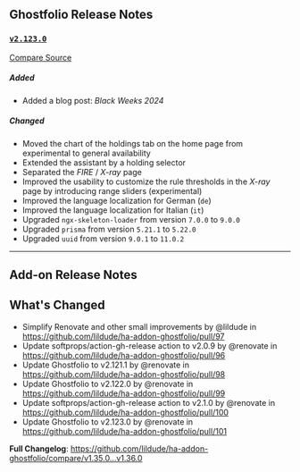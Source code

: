 ## Ghostfolio Release Notes

### [`v2.123.0`](https://redirect.github.com/ghostfolio/ghostfolio/blob/HEAD/CHANGELOG.md#21230---2024-11-16)

[Compare Source](https://redirect.github.com/ghostfolio/ghostfolio/compare/2.122.0...2.123.0)

##### Added

-   Added a blog post: *Black Weeks 2024*

##### Changed

-   Moved the chart of the holdings tab on the home page from experimental to general availability
-   Extended the assistant by a holding selector
-   Separated the *FIRE* / *X-ray* page
-   Improved the usability to customize the rule thresholds in the *X-ray* page by introducing range sliders (experimental)
-   Improved the language localization for German (`de`)
-   Improved the language localization for Italian (`it`)
-   Upgraded `ngx-skeleton-loader` from version `7.0.0` to `9.0.0`
-   Upgraded `prisma` from version `5.21.1` to `5.22.0`
-   Upgraded `uuid` from version `9.0.1` to `11.0.2`

---

## Add-on Release Notes




## What's Changed
* Simplify Renovate and other small improvements by @lildude in https://github.com/lildude/ha-addon-ghostfolio/pull/97
* Update softprops/action-gh-release action to v2.0.9 by @renovate in https://github.com/lildude/ha-addon-ghostfolio/pull/96
* Update Ghostfolio to v2.121.1 by @renovate in https://github.com/lildude/ha-addon-ghostfolio/pull/98
* Update Ghostfolio to v2.122.0 by @renovate in https://github.com/lildude/ha-addon-ghostfolio/pull/99
* Update softprops/action-gh-release action to v2.1.0 by @renovate in https://github.com/lildude/ha-addon-ghostfolio/pull/100
* Update Ghostfolio to v2.123.0 by @renovate in https://github.com/lildude/ha-addon-ghostfolio/pull/101


**Full Changelog**: https://github.com/lildude/ha-addon-ghostfolio/compare/v1.35.0...v1.36.0
